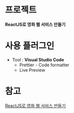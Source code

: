 # 프로젝트
**ReactJS로 영화 웹 서비스 만들기**

# 사용 플러그인
* Tool : **Visual Studio Code**
    + Prettier - Code formatter
    + Live Preview  
   
# 참고
[ReactJS로 영화 웹 서비스 만들기](https://nomadcoders.co/react-for-beginners/lobby)
